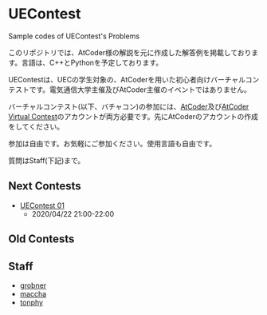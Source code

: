 # UEContest
Sample codes of UEContest's Problems

このリポジトリでは、AtCoder様の解説を元に作成した解答例を掲載しております。言語は、C++とPythonを予定しております。

UEContestは、UECの学生対象の、AtCoderを用いた初心者向けバーチャルコンテストです。電気通信大学主催及びAtCoder主催のイベントではありません。

バーチャルコンテスト(以下、バチャコン)の参加には、[AtCoder](https://atcoder.jp/)及び[AtCoder Virtual Contest](https://not-522.appspot.com/)のアカウントが両方必要です。先にAtCoderのアカウントの作成をしてください。

参加は自由です。お気軽にご参加ください。使用言語も自由です。

質問はStaff(下記)まで。

## Next Contests
* [UEContest 01](https://not-522.appspot.com/contest/5687465664839680)
  - 2020/04/22 21:00-22:00

## Old Contests

## Staff
* [grobner](https://twitter.com/bokuroro)
* [maccha](https://twitter.com/macchaakamaccha)
* [tonphy](https://twitter.com/tonphy_1322007)
